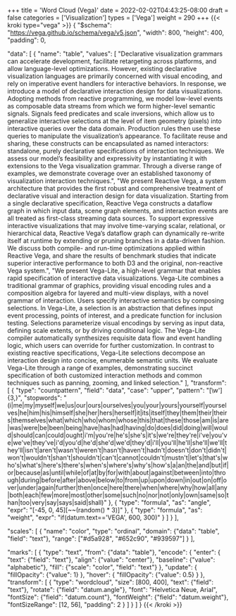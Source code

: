 +++
title = 'Word Cloud (Vega)'
date = 2022-02-02T04:43:25-08:00
draft = false
categories = ['Visualization']
types =  ['Vega']
weight = 290
+++
{{< kroki type="vega" >}}
{
  "$schema": "https://vega.github.io/schema/vega/v5.json",
  "width": 800,
  "height": 400,
  "padding": 0,

  "data": [
    {
      "name": "table",
      "values": [
        "Declarative visualization grammars can accelerate development, facilitate retargeting across platforms, and allow language-level optimizations. However, existing declarative visualization languages are primarily concerned with visual encoding, and rely on imperative event handlers for interactive behaviors. In response, we introduce a model of declarative interaction design for data visualizations. Adopting methods from reactive programming, we model low-level events as composable data streams from which we form higher-level semantic signals. Signals feed predicates and scale inversions, which allow us to generalize interactive selections at the level of item geometry (pixels) into interactive queries over the data domain. Production rules then use these queries to manipulate the visualization’s appearance. To facilitate reuse and sharing, these constructs can be encapsulated as named interactors: standalone, purely declarative specifications of interaction techniques. We assess our model’s feasibility and expressivity by instantiating it with extensions to the Vega visualization grammar. Through a diverse range of examples, we demonstrate coverage over an established taxonomy of visualization interaction techniques.",
        "We present Reactive Vega, a system architecture that provides the first robust and comprehensive treatment of declarative visual and interaction design for data visualization. Starting from a single declarative specification, Reactive Vega constructs a dataflow graph in which input data, scene graph elements, and interaction events are all treated as first-class streaming data sources. To support expressive interactive visualizations that may involve time-varying scalar, relational, or hierarchical data, Reactive Vega’s dataflow graph can dynamically re-write itself at runtime by extending or pruning branches in a data-driven fashion. We discuss both compile- and run-time optimizations applied within Reactive Vega, and share the results of benchmark studies that indicate superior interactive performance to both D3 and the original, non-reactive Vega system.",
        "We present Vega-Lite, a high-level grammar that enables rapid specification of interactive data visualizations. Vega-Lite combines a traditional grammar of graphics, providing visual encoding rules and a composition algebra for layered and multi-view displays, with a novel grammar of interaction. Users specify interactive semantics by composing selections. In Vega-Lite, a selection is an abstraction that defines input event processing, points of interest, and a predicate function for inclusion testing. Selections parameterize visual encodings by serving as input data, defining scale extents, or by driving conditional logic. The Vega-Lite compiler automatically synthesizes requisite data flow and event handling logic, which users can override for further customization. In contrast to existing reactive specifications, Vega-Lite selections decompose an interaction design into concise, enumerable semantic units. We evaluate Vega-Lite through a range of examples, demonstrating succinct specification of both customized interaction methods and common techniques such as panning, zooming, and linked selection."
      ],
      "transform": [
        {
          "type": "countpattern",
          "field": "data",
          "case": "upper",
          "pattern": "[\\w']{3,}",
          "stopwords": "(i|me|my|myself|we|us|our|ours|ourselves|you|your|yours|yourself|yourselves|he|him|his|himself|she|her|hers|herself|it|its|itself|they|them|their|theirs|themselves|what|which|who|whom|whose|this|that|these|those|am|is|are|was|were|be|been|being|have|has|had|having|do|does|did|doing|will|would|should|can|could|ought|i'm|you're|he's|she's|it's|we're|they're|i've|you've|we've|they've|i'd|you'd|he'd|she'd|we'd|they'd|i'll|you'll|he'll|she'll|we'll|they'll|isn't|aren't|wasn't|weren't|hasn't|haven't|hadn't|doesn't|don't|didn't|won't|wouldn't|shan't|shouldn't|can't|cannot|couldn't|mustn't|let's|that's|who's|what's|here's|there's|when's|where's|why's|how's|a|an|the|and|but|if|or|because|as|until|while|of|at|by|for|with|about|against|between|into|through|during|before|after|above|below|to|from|up|upon|down|in|out|on|off|over|under|again|further|then|once|here|there|when|where|why|how|all|any|both|each|few|more|most|other|some|such|no|nor|not|only|own|same|so|than|too|very|say|says|said|shall)"
        },
        {
          "type": "formula", "as": "angle",
          "expr": "[-45, 0, 45][~~(random() * 3)]"
        },
        {
          "type": "formula", "as": "weight",
          "expr": "if(datum.text=='VEGA', 600, 300)"
        }
      ]
    }
  ],

  "scales": [
    {
      "name": "color",
      "type": "ordinal",
      "domain": {"data": "table", "field": "text"},
      "range": ["#d5a928", "#652c90", "#939597"]
    }
  ],

  "marks": [
    {
      "type": "text",
      "from": {"data": "table"},
      "encode": {
        "enter": {
          "text": {"field": "text"},
          "align": {"value": "center"},
          "baseline": {"value": "alphabetic"},
          "fill": {"scale": "color", "field": "text"}
        },
        "update": {
          "fillOpacity": {"value": 1}
        },
        "hover": {
          "fillOpacity": {"value": 0.5}
        }
      },
      "transform": [
        {
          "type": "wordcloud",
          "size": [800, 400],
          "text": {"field": "text"},
          "rotate": {"field": "datum.angle"},
          "font": "Helvetica Neue, Arial",
          "fontSize": {"field": "datum.count"},
          "fontWeight": {"field": "datum.weight"},
          "fontSizeRange": [12, 56],
          "padding": 2
        }
      ]
    }
  ]
}
{{< /kroki >}}
